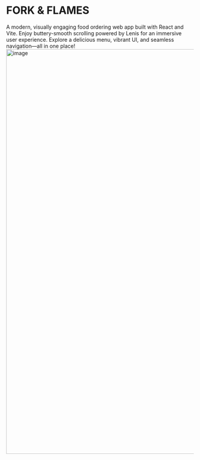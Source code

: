 # FORK & FLAMES

A modern, visually engaging food ordering web app built with React and Vite.
Enjoy buttery-smooth scrolling powered by Lenis for an immersive user experience.
Explore a delicious menu, vibrant UI, and seamless navigation—all in one place!
<img width="1897" height="1084" alt="image" src="https://github.com/user-attachments/assets/d11b21a6-30b1-4c26-8093-fe495b3dcb82" />
